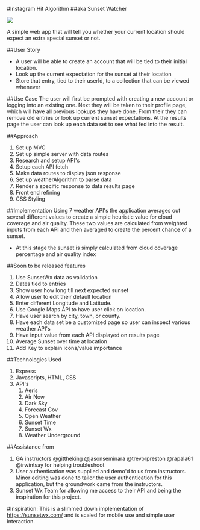 #Instagram Hit Algorithm
##aka Sunset Watcher

![](http://i.imgur.com/RVeHiVj.gifv)

A simple web app that will tell you whether your current location should expect an extra special sunset or not.

##User Story
 - A user will be able to create an account that will be tied to their initial location.
 - Look up the current expectation for the sunset at their location
 - Store that entry, tied to their userId, to a collection that can be viewed whenever

##Use Case
The user will first be prompted with creating a new account or logging into an existing one. Next they will be taken to their profile page, which will have all previous lookups they have done. From their they can remove old entries or look up current sunset expectations. At the results page the user can look up each data set to see what fed into the result.

##Approach
1. Set up MVC
2. Set up simple server with data routes
3. Research and setup API's
4. Setup each API fetch
5. Make data routes to display json response
6. Set up weatherAlgorithm to parse data
7. Render a specific response to data results page
8. Front end refining
9. CSS Styling

##Implementation
Using 7 weather API's the application averages out several different values to create a simple heuristic value for cloud coverage and air quality. These two values are calculated from weighted inputs from each API and then averaged to create the percent chance of a sunset.
- At this stage the sunset is simply calculated from cloud coverage percentage and air quality index

##Soon to be released features
 1. Use SunsetWx data as validation
 2. Dates tied to entries
 3. Show user how long till next expected sunset
 5. Allow user to edit their default location
  1. Enter different Longitude and Latitude.
  2. Use Google Maps API to have user click on location.
  3. Have user search by city, town, or county.
 5. Have each data set be a customized page so user can inspect various weather API's
  1. Have input value from each API displayed on results page
 6. Average Sunset over time at location
 7. Add Key to explain icons/value importance

##Technologies Used
 1. Express
 2. Javascripts, HTML, CSS
 3. API's
    1. Aeris
    2. Air Now
    3. Dark Sky
    4. Forecast Gov
    5. Open Weather
    6. Sunset Time
    7. Sunset Wx
    8. Weather Underground

##Assistance from
1. GA instructors @gittheking @jasonseminara @trevorpreston @rapala61 @irwintsay for helping troubleshoot
 1. User authentication was supplied and demo'd to us from instructors. Minor editing was done to tailor the user authentication for this application, but the groundwork came from the instructors.
2. Sunset Wx Team for allowing me access to their API and being the inspiration for this project.

#Inspiration:
This is a slimmed down implementation of https://sunsetwx.com/ and is scaled for mobile use and simple user interaction.
